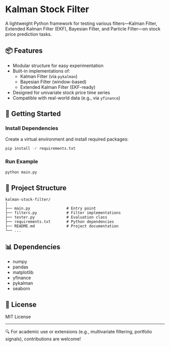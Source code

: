 # Kalman Stock Filter

A lightweight Python framework for testing various filters—Kalman Filter, Extended Kalman Filter (EKF), Bayesian Filter, and Particle Filter—on stock price prediction tasks.

## 📦 Features

- Modular structure for easy experimentation
- Built-in implementations of:
  - Kalman Filter (via `pykalman`)
  - Bayesian Filter (window-based)
  - Extended Kalman Filter (EKF-ready)
- Designed for univariate stock price time series
- Compatible with real-world data (e.g., via `yfinance`)

## 🚀 Getting Started

### Install Dependencies

Create a virtual environment and install required packages:

```bash
pip install -r requirements.txt
```

### Run Example

```bash
python main.py
```

## 📁 Project Structure

```
kalman-stock-filter/
│
├── main.py                # Entry point
├── filters.py             # Filter implementations
├── tester.py              # Evaluation class
├── requirements.txt       # Python dependencies
├── README.md              # Project documentation
└── ...
```

## 📊 Dependencies

- numpy
- pandas
- matplotlib
- yfinance
- pykalman
- seaborn

## 📜 License

MIT License

---

🔍 For academic use or extensions (e.g., multivariate filtering, portfolio signals), contributions are welcome!
